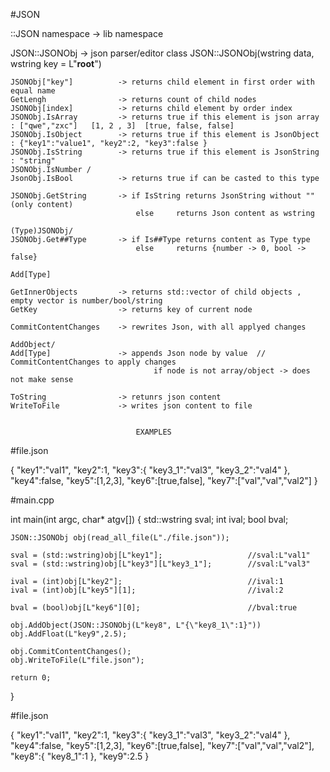 #JSON

::JSON namespace -> lib namespace

JSON::JSONObj -> json parser/editor class
    JSON::JSONObj(wstring data, wstring key = L"__root__")

    JSONObj["key"]          -> returns child element in first order with equal name
    GetLengh                -> returns count of child nodes
    JSONObj[index]          -> returns child element by order index
    JSONObj.IsArray         -> returns true if this element is json array : ["qwe","zxc"]   [1, 2 , 3]  [true, false, false]
    JSONObj.IsObject        -> returns true if this element is JsonObject : {"key1":"value1", "key2":2, "key3":false }
    JSONObj.IsString        -> returns true if this element is JsonString : "string"
    JSONObj.IsNumber /
    JsonObj.IsBool          -> returns true if can be casted to this type

    JSONObj.GetString       -> if IsString returns JsonString without "" (only content)
                                else     returns Json content as wstring
    
    (Type)JSONObj/
    JSONObj.Get##Type       -> if Is##Type returns content as Type type
                                else     returns {number -> 0, bool -> false}
    
    Add[Type]

    GetInnerObjects         -> returns std::vector of child objects , empty vector is number/bool/string
    GetKey                  -> returns key of current node
    
    CommitContentChanges    -> rewrites Json, with all applyed changes

    AddObject/
    Add[Type]               -> appends Json node by value  // CommitContentChanges to apply changes
                                    if node is not array/object -> does not make sense
    
    ToString                -> retunrs json content 
    WriteToFile             -> writes json content to file

                                
                                EXAMPLES

#file.json

{
    "key1":"val1",
    "key2":1,
    "key3":{
        "key3_1":"val3",
        "key3_2":"val4"
        },
    "key4":false,
    "key5":[1,2,3],
    "key6":[true,false],
    "key7":["val","val","val2"]
}

#main.cpp

int main(int argc, char* atgv[])
{
    std::wstring sval;
    int ival;
    bool bval;

    JSON::JSONObj obj(read_all_file(L"./file.json"));

    sval = (std::wstring)obj[L"key1"];                   //sval:L"val1"
    sval = (std::wstring)obj[L"key3"][L"key3_1"];        //sval:L"val3"
    
    ival = (int)obj[L"key2"];                            //ival:1
    ival = (int)obj[L"key5"][1];                         //ival:2

    bval = (bool)obj[L"key6"][0];                        //bval:true

    obj.AddObject(JSON::JSONObj(L"key8", L"{\"key8_1\":1}"))
    obj.AddFloat(L"key9",2.5);

    obj.CommitContentChanges();
    obj.WriteToFile(L"file.json");

    return 0;
}

#file.json

{
    "key1":"val1",
    "key2":1,
    "key3":{
        "key3_1":"val3",
        "key3_2":"val4"
        },
    "key4":false,
    "key5":[1,2,3],
    "key6":[true,false],
    "key7":["val","val","val2"],
    "key8":{
        "key8_1":1
    },
    "key9":2.5
}

